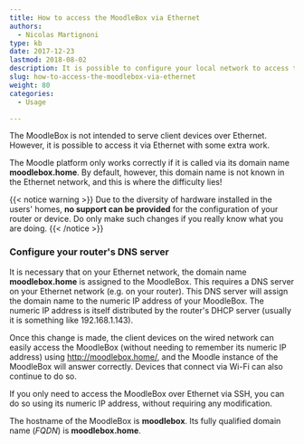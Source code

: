 ```yaml
---
title: How to access the MoodleBox via Ethernet
authors:
  - Nicolas Martignoni
type: kb
date: 2017-12-23
lastmod: 2018-08-02
description: It is possible to configure your local network to access the MoodleBox via an Ethernet connection
slug: how-to-access-the-moodlebox-via-ethernet
weight: 80
categories:
  - Usage

---
```

The MoodleBox is not intended to serve client devices over Ethernet. However, it is possible to access it via Ethernet with some extra work.

The Moodle platform only works correctly if it is called via its domain name __moodlebox.home__. By default, however, this domain name is not known in the Ethernet network, and this is where the difficulty lies!

{{< notice warning >}}
Due to the diversity of hardware installed in the users' homes, __no support can be provided__ for the configuration of your router or device. Do only make such changes if you really know what you are doing.
{{< /notice >}}

### Configure your router's DNS server

It is necessary that on your Ethernet network, the domain name __moodlebox.home__ is assigned to the MoodleBox. This requires a DNS server on your Ethernet network (e.g. on your router). This DNS server will assign the domain name to the numeric IP address of your MoodleBox. The numeric IP address is itself distributed by the router's DHCP server (usually it is something like 192.168.1.143).

Once this change is made, the client devices on the wired network can easily access the MoodleBox (without needing to remember its numeric IP address) using http://moodlebox.home/, and the Moodle instance of the MoodleBox will answer correctly. Devices that connect via Wi-Fi can also continue to do so.

If you only need to access the MoodleBox over Ethernet via SSH, you can do so using its numeric IP address, without requiring any modification.

The hostname of the MoodleBox is __moodlebox__. Its fully qualified domain name (_FQDN_) is __moodlebox.home__.

